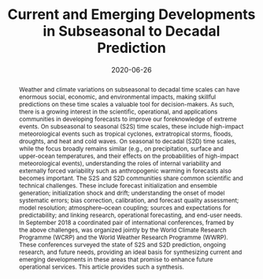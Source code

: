 ---
title: "Current and Emerging Developments in Subseasonal to Decadal Prediction"
authors:
- W.J. Merryfield
- J. Baehr
- L. Batté
- E.J. Becker
- A.H. Butler
- C.A.S. Coelho
- G. Danabasoglu
- P.A. Dirmeyer
- F.J. Doblas-Reyes
- D.I.V. Domeisen
- L. Ferranti
- T. Ilynia
- A. Kumar
- W.A. Müller
- M. Rixen
- A.W. Robertson
- D.M. Smith
- Y. Takaya
- M. Tuma
- F. Vitart
- C.J. White
- M.S. Alvarez
- C. Ardilouze
- H. Attard
- C. Baggett
- M.A. Balmaseda
- A.F. Beraki
- P.S. Bhattacharjee
- R. Bilbao
- F.M. de Andrade
- M.J. DeFlorio
- L.B. Díaz
- M.A. Ehsan
- G. Fragkoulidis
- A.O. Gonzalez
- S. Grainger
- B.W. Green
- M.C. Hell
- J.M. Infanti
- K. Isensee
- T. Kataoka
- B.P. Kirtman
- N.P. Klingaman
- J.-Y. Lee
- K. Mayer
- R. McKay
- J.V. Mecking
- D.E. Miller
- N. Neddermann
- C.H.J. Ng
- A. Ossó
- K. Pankatz
- S. Peatman
- K. Pegion
- J. Perlwitz
- G.C. Recalde-Coronel
- A. Reintges
- christoph
- B. Solaraju-Murali
- A. Spring
- C. Stan
- Y.Q. Sun
- C.R. Tozer
- N. Vigaud
- S. Woolnough
- S. Yeager
author_notes:

date: "2020-06-26"
doi: "10.1175/BAMS-D-19-0037.1"

# Schedule page publish date (NOT publication's date).
publishDate:

# Publication type.
# Accepts a single type but formatted as a YAML list (for Hugo requirements).
# Enter a publication type from the CSL standard.
publication_types: ["article-journal"]

# Publication name and optional abbreviated publication name.
publication: "*Bulletin of the American Meteorological Society, 101*, E869--E896"
publication_short: ""

abstract: Weather and climate variations on subseasonal to decadal time scales can have enormous social, economic, and environmental impacts, making skillful predictions on these time scales a valuable tool for decision-makers. As such, there is a growing interest in the scientific, operational, and applications communities in developing forecasts to improve our foreknowledge of extreme events. On subseasonal to seasonal (S2S) time scales, these include high-impact meteorological events such as tropical cyclones, extratropical storms, floods, droughts, and heat and cold waves. On seasonal to decadal (S2D) time scales, while the focus broadly remains similar (e.g., on precipitation, surface and upper-ocean temperatures, and their effects on the probabilities of high-impact meteorological events), understanding the roles of internal variability and externally forced variability such as anthropogenic warming in forecasts also becomes important. The S2S and S2D communities share common scientific and technical challenges. These include forecast initialization and ensemble generation; initialization shock and drift; understanding the onset of model systematic errors; bias correction, calibration, and forecast quality assessment; model resolution; atmosphere–ocean coupling; sources and expectations for predictability; and linking research, operational forecasting, and end-user needs. In September 2018 a coordinated pair of international conferences, framed by the above challenges, was organized jointly by the World Climate Research Programme (WCRP) and the World Weather Research Programme (WWRP). These conferences surveyed the state of S2S and S2D prediction, ongoing research, and future needs, providing an ideal basis for synthesizing current and emerging developments in these areas that promise to enhance future operational services. This article provides such a synthesis.

# Summary. An optional shortened abstract.
summary:

tags:
# - Source Themes
featured: false

# links:
# - name: ""
#   url: ""
url_pdf:
url_code:
url_dataset: ''
url_poster: ''
url_project: ''
url_slides: ''
url_source: ''
url_video: ''

# Featured image
# To use, add an image named `featured.jpg/png` to your page's folder. 
image:
  caption:
  focal_point: ""
  preview_only: false

# Associated Projects (optional).
#   Associate this publication with one or more of your projects.
#   Simply enter your project's folder or file name without extension.
#   E.g. `internal-project` references `content/project/internal-project/index.md`.
#   Otherwise, set `projects: []`.
projects: []

# Slides (optional).
#   Associate this publication with Markdown slides.
#   Simply enter your slide deck's filename without extension.
#   E.g. `slides: "example"` references `content/slides/example/index.md`.
#   Otherwise, set `slides: ""`.
slides:

profile: false
---